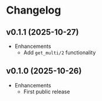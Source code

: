 # Changelog

## v0.1.1 (2025-10-27)
* Enhancements
    * Add `get_multi/2` functionality

## v0.1.0 (2025-10-26)
* Enhancements
    * First public release
